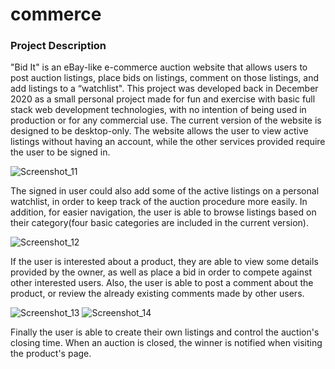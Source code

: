 # commerce
### Project Description

"Bid It" is an eBay-like e-commerce auction website that allows users to post auction listings, place bids on listings, comment on those listings, and add listings to a “watchlist". This project was developed back in December 2020 as a small personal project made for fun and exercise with basic full stack web development technologies, with no intention of being used in production or for any commercial use. The current version of the website is designed to be desktop-only. 
The website allows the user to view active listings without having an account, while the other services provided require the user to be signed in.

![Screenshot_11](https://user-images.githubusercontent.com/47897459/229382466-6239a7d0-cd84-4d88-9534-46162c6b2924.png)


The signed in user could also add some of the active listings on a personal watchlist, in order to keep track of the auction procedure more easily. In addition, for easier navigation, the user is able to browse listings based on their category(four basic categories are included in the current version). 


![Screenshot_12](https://user-images.githubusercontent.com/47897459/229383014-68559dd3-2d35-4b5e-9047-8fcc6e846fed.png)




If the user is interested about a product, they are able to view some details provided by the owner, as well as place a bid in order to compete against other interested users. Also, the user is able to post a comment about the product, or review the already existing comments made by other users.

![Screenshot_13](https://user-images.githubusercontent.com/47897459/229382828-ab97799e-c917-4049-b934-77d4ed93d297.png)
![Screenshot_14](https://user-images.githubusercontent.com/47897459/229383111-93d27d8c-7a13-4075-864a-00c32aabae7f.png)

Finally the user is able to create their own listings and control the auction's closing time. When an auction is closed, the winner is notified when visiting the product's page.



